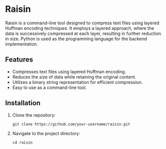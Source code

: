# Raisin

Raisin is a command-line tool designed to compress text files using layered Huffman encoding techniques. It employs a layered approach, where the data is successively compressed at each layer, resulting in further reduction in size. Python is used as the programming language for the backend implementation.

## Features

- Compresses text files using layered Huffman encoding.
- Reduces the size of data while retaining the original content.
- Utilizes a binary string representation for efficient compression.
- Easy to use as a command-line tool.

## Installation

1. Clone the repository:

   ```shell
   git clone https://github.com/your-username/raisin.git

2. Navigate to the project directory:

   ```shell
   cd raisin

